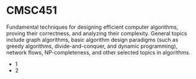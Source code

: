# CMSC451

Fundamental techniques for designing efficient computer algorithms, proving their correctness, and analyzing their complexity. General topics include graph algorithms, basic algorithm design paradigms (such as greedy algorithms, divide-and-conquer, and dynamic programming), network flows, NP-completeness, and other selected topics in algorithms.

* 1
* 2